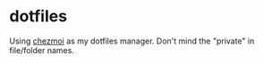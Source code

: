 # dotfiles

Using [chezmoi](https://www.chezmoi.io/) as my dotfiles manager. Don't mind the "private" in file/folder names.

